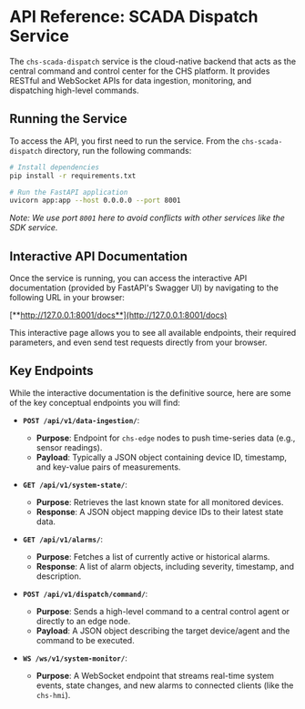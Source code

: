 # API Reference: SCADA Dispatch Service

The `chs-scada-dispatch` service is the cloud-native backend that acts as the central command and control center for the CHS platform. It provides RESTful and WebSocket APIs for data ingestion, monitoring, and dispatching high-level commands.

## Running the Service

To access the API, you first need to run the service. From the `chs-scada-dispatch` directory, run the following commands:

```bash
# Install dependencies
pip install -r requirements.txt

# Run the FastAPI application
uvicorn app:app --host 0.0.0.0 --port 8001
```
*Note: We use port `8001` here to avoid conflicts with other services like the SDK service.*

## Interactive API Documentation

Once the service is running, you can access the interactive API documentation (provided by FastAPI's Swagger UI) by navigating to the following URL in your browser:

[**http://127.0.0.1:8001/docs**](http://127.0.0.1:8001/docs)

This interactive page allows you to see all available endpoints, their required parameters, and even send test requests directly from your browser.

## Key Endpoints

While the interactive documentation is the definitive source, here are some of the key conceptual endpoints you will find:

- **`POST /api/v1/data-ingestion/`**:
  - **Purpose**: Endpoint for `chs-edge` nodes to push time-series data (e.g., sensor readings).
  - **Payload**: Typically a JSON object containing device ID, timestamp, and key-value pairs of measurements.

- **`GET /api/v1/system-state/`**:
  - **Purpose**: Retrieves the last known state for all monitored devices.
  - **Response**: A JSON object mapping device IDs to their latest state data.

- **`GET /api/v1/alarms/`**:
  - **Purpose**: Fetches a list of currently active or historical alarms.
  - **Response**: A list of alarm objects, including severity, timestamp, and description.

- **`POST /api/v1/dispatch/command/`**:
  - **Purpose**: Sends a high-level command to a central control agent or directly to an edge node.
  - **Payload**: A JSON object describing the target device/agent and the command to be executed.

- **`WS /ws/v1/system-monitor/`**:
  - **Purpose**: A WebSocket endpoint that streams real-time system events, state changes, and new alarms to connected clients (like the `chs-hmi`).
